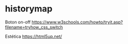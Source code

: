 # historymap

Boton on-off
https://www.w3schools.com/howto/tryit.asp?filename=tryhow_css_switch

Estética
https://html5up.net/
